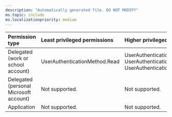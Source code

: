 ```yaml
---
description: "Automatically generated file. DO NOT MODIFY"
ms.topic: include
ms.localizationpriority: medium
---
```


|Permission type|Least privileged permissions|Higher privileged permissions|
|:---|:---|:---|
|Delegated (work or school account)|UserAuthenticationMethod.Read|UserAuthenticationMethod.ReadWrite, UserAuthenticationMethod.Read.All, UserAuthenticationMethod.ReadWrite.All|
|Delegated (personal Microsoft account)|Not supported.|Not supported.|
|Application|Not supported.|Not supported.|

